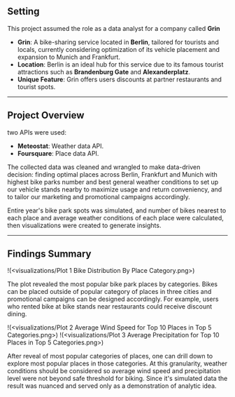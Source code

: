 ## Setting

This project assumed the role as a data analyst for a company called **Grin**

- **Grin**: A bike-sharing service located in **Berlin**, tailored for tourists and locals, currently considering optimization of its vehicle placement and expansion to Munich and Frankfurt.
- **Location**: Berlin is an ideal hub for this service due to its famous tourist attractions such as **Brandenburg Gate** and **Alexanderplatz**.
- **Unique Feature**: Grin offers users discounts at partner restaurants and tourist spots.

---

## Project Overview

two APIs were used:

- **Meteostat**: Weather data API.
- **Foursquare**: Place data API.

The collected data was cleaned and wrangled to make data-driven decision: finding optimal places across Berlin, Frankfurt and Munich with highest bike parks number and best general weather conditions to set up our vehicle stands nearby to maximize usage and return conveniency, and to tailor our marketing and promotional campaigns accordingly.

Entire year's bike park spots was simulated, and number of bikes nearest to each place and average weather conditions of each place were calculated, then visualizations were created to generate insights.

---

## Findings Summary

!(<visualizations/Plot 1 Bike Distribution By Place Category.png>)

The plot revealed the most popular bike park places by categories. Bikes can be placed outside of popular category of places in three cities and promotional campaigns can be designed accordingly. For example, users who rented bike at bike stands near restaurants could receive discount dining.

!(<visualizations/Plot 2 Average Wind Speed for Top 10 Places in Top 5 Categories.png>)
!(<visualizations/Plot 3 Average Precipitation for Top 10 Places in Top 5 Categories.png>)

After reveal of most popular categories of places, one can drill down to explore most popular places in those categories. At this granularity, weather conditions should be considered so average wind speed and precipitation level were not beyond safe threshold for biking. Since it's simulated data the result was nuanced and served only as a demonstration of analytic idea.